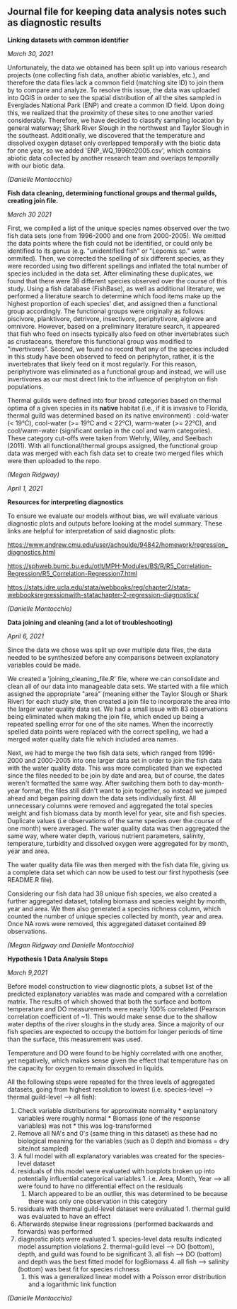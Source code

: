 ## Journal file for keeping data analysis notes such as diagnostic results

__Linking datasets with common identifier__

_March 30, 2021_

Unfortunately, the data we obtained has been split up into various research projects (one collecting fish data, another abiotic variables, etc.), and therefore the data files lack a common field (matching site ID) to join them by to compare and analyze. To resolve this issue, the data was uploaded into QGIS in order to see the spatial distribution of all the sites sampled in Everglades National Park (ENP) and create a common ID field. Upon doing this, we realized that the proximity of these sites to one another varied considerably. Therefore, we have decided to classify sampling location by general waterway; Shark River Slough in the northwest and Taylor Slough in the southeast. Additionally, we discovered that the temperature and dissolved oxygen dataset only overlapped temporally with the biotic data for one year, so we added 'ENP_WQ_1996to2005.csv', which contains abiotic data collected by another research team and overlaps temporally with our biotic data. 

_(Danielle Montocchio)_

__Fish data cleaning, determining functional groups and thermal guilds, creating join file.__

_March 30 2021_

First, we compiled a list of the unique species names observed over the two fish data sets (one from 1996-2000 and one from 2000-2005). We omitted the data points where the fish could not be identified, or could only be identified to its genus (e.g. "unidentified fish" or "Lepomis sp." were ommited). Then, we corrected the spelling of six different species, as they were recorded using two different spellings and inflated the total number of species included in the data set. After eliminating these duplicates, we found that there were 38 different species observed over the course of this study. Using a fish database (FishBase), as well as additional literature, we performed a literature search to determine which food items make up the highest proportion of each species' diet, and assigned then a functional group accordingly. The functional groups were originally as follows: piscivore, planktivore, detrivore, insectivore, periphytivore, algivore and omnivore. However, based on a preliminary literature search, it appeared that fish who feed on insects typically also feed on other invertebrates such as crustaceans, therefore this functional group was modified to "invertivores". Second, we found no record that any of the species included in this study have been observed to feed on periphyton, rather, it is the invertebrates that likely feed on it most regularly. For this reason, periphytivore was eliminated as a functional group and instead, we will use invertivores as our most direct link to the influence of periphyton on fish populations. 

Thermal guilds were defined into four broad categories based on thermal optima of a given species in its __native__ habitat (i.e., if it is invasive to Florida, thermal guild was determined based on its native environment) : cold-water (< 19&deg;C), cool-water (>= 19&deg;C and < 22&deg;C), warm-water (>= 22&deg;C), and cool/warm-water (significant oerlap in the cool and warm categories). These category cut-offs were taken from Wehrly, Wiley, and Seelbach (2011). With all functional/thermal groups assigned, the functional group data was merged with each fish data set to create two merged files which were then uploaded to the repo.

_(Megan Ridgway)_

_April 1, 2021_

__Resources for interpreting diagnostics__

To ensure we evaluate our models without bias, we will evaluate various diagnostic plots and outputs before looking at the model summary. These links are helpful for interpretation of said diagnostic plots:

https://www.andrew.cmu.edu/user/achoulde/94842/homework/regression_diagnostics.html 

https://sphweb.bumc.bu.edu/otlt/MPH-Modules/BS/R/R5_Correlation-Regression/R5_Correlation-Regression7.html

https://stats.idre.ucla.edu/stata/webbooks/reg/chapter2/stata-webbooksregressionwith-statachapter-2-regression-diagnostics/

_(Danielle Montocchio)_

__Data joining and cleaning (and a lot of troubleshooting)__

_April 6, 2021_

Since the data we chose was split up over multiple data files, the data needed to be synthesized before any comparisons between explanatory variables could be made. 

We created a 'joining_cleaning_file.R' file, where we can consolidate and clean all of our data into manageable data sets. We started with a file which assigned the appropriate "area" (meaning either the Taylor Slough or Shark River) for each study site, then created a join file to incorporate the area into the larger water quality data set. We had a small issue with 83 observations being eliminated when making the join file, which ended up being a repeated spelling error for one of the site names. When the incorrectly spelled data points were replaced with the correct spelling, we had a merged water quality data file which included area names. 

Next, we had to merge the two fish data sets, which ranged from 1996-2000 and 2000-2005 into one larger data set in order to join the fish data with the water quality data. This was more complicated than we expected since the files needed to be join by date and area, but of course, the dates weren't formatted the same way. After switching them both to day-month-year format, the files still didn't want to join together, so instead we jumped ahead and began pairing down the data sets individually first. All unnecessary columns were removed and aggregated the total species weight and fish biomass data by month level for year, site and fish species. Duplicate values (i.e observations of the same species over the course of one month) were averaged. The water quality data was then aggregated the same way, where water depth, various nutrient parameters, salinity, temperature, turbidity and dissolved oxygen were aggregated for by month, year and area. 

The water quality data file was then merged with the fish data file, giving us a complete data set which can now be used to test our first hypothesis (see README.R file). 

Considering our fish data had 38 unique fish species, we also created a further aggregated dataset, totaling biomass and species weight by month, year and area. We then also generated a species richness column, which counted the number of unique species collected by month, year and area. Once NA rows were removed, this aggregated dataset contained 89 observations.

_(Megan Ridgway and Danielle Montocchio)_

__Hypothesis 1 Data Analysis Steps__

_March 9,2021_

Before model construction to view diagnostic plots, a subset list of the predicted explanatory variables was made and compared with a correlation matrix. The results of which showed that both the surface and bottom temperature and DO measurements were nearly 100% correlated (Pearson correlation coefficient of ~1). This would make sense due to the shallow water depths of the river sloughs in the study area. Since a majority of our fish species are expected to occupy the bottom for longer periods of time than the surface, this measurement was used.

Temperature and DO were found to be highly correlated with one another, yet negatively, which makes sense given the effect that temperature has on the capacity for oxygen to remain dissolved in liquids.

All the following steps were repeated for the three levels of aggregated datasets, going from highest resolution to lowest (i.e. species-level --> thermal guild-level --> all fish):

 1. Check variable distributions for approximate normality
        * explanatory variables were roughly normal
        * Biomass (one of the response variables) was not
            * this was log-transformed
 2. Remove all NA's and 0's (same thing in this dataset) as these had no biological meaning for the variables (such as 0 depth and biomass = dry site/not sampled)
 3. A full model with all explanatory variables was created for the species-level dataset
  1. residuals of this model were evaluated with boxplots broken up into potentially influential categorical variables
    1. i.e. Area, Month, Year --> all were found to have no differential effect on the residuals
      1. March appeared to be an outlier, this was determined to be because there was only one observation in this category
  2. residuals with thermal guild-level dataset were evaluated
    1. thermal guild was evaluated to have an effect
 4. Afterwards stepwise linear regressions (performed backwards and forwards) was performed
  1. diagnostic plots were evaluated
    1. species-level data results indicated model assumption violations
    2. thermal-guild level --> DO (bottom), depth, and guild was found to be significant
    3. all fish --> DO (bottom) and depth was the best fitted model for logBiomass
    4. all fish --> salinity (bottom) was best fit for species richness
      1. this was a generalized linear model with a Poisson error distribution and a logarithmic link function

_(Danielle Montocchio)_

